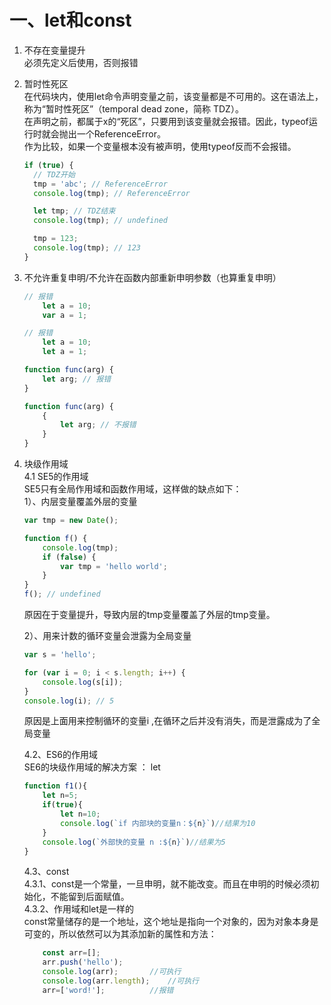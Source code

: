 # 一、let和const

1. 不存在变量提升       
        必须先定义后使用，否则报错
        
2. 暂时性死区     
在代码块内，使用let命令声明变量之前，该变量都是不可用的。这在语法上，称为“暂时性死区”（temporal dead zone，简称 TDZ）。              
在声明之前，都属于x的“死区”，只要用到该变量就会报错。因此，typeof运行时就会抛出一个ReferenceError。           
作为比较，如果一个变量根本没有被声明，使用typeof反而不会报错。      
    ```javascript
    if (true) {
      // TDZ开始
      tmp = 'abc'; // ReferenceError
      console.log(tmp); // ReferenceError
    
      let tmp; // TDZ结束
      console.log(tmp); // undefined
    
      tmp = 123;
      console.log(tmp); // 123
    }
    ```
      
3. 不允许重复申明/不允许在函数内部重新申明参数（也算重复申明）
    ```javascript
    // 报错
        let a = 10;
        var a = 1;
    
    // 报错
        let a = 10;
        let a = 1;
    
    function func(arg) {
        let arg; // 报错
    }
    
    function func(arg) {
        {
            let arg; // 不报错
        }
    }
    ```
    
4.  块级作用域       
    4.1 SE5的作用域     
    SE5只有全局作用域和函数作用域，这样做的缺点如下：      
    1）、内层变量覆盖外层的变量          
      
    ```javascript
    var tmp = new Date();
    
    function f() {
        console.log(tmp);
        if (false) {
            var tmp = 'hello world';
        }
    }
    f(); // undefined
    ```         
    原因在于变量提升，导致内层的tmp变量覆盖了外层的tmp变量。     
    
    2）、用来计数的循环变量会泄露为全局变量
    ```javascript
    var s = 'hello';
    
    for (var i = 0; i < s.length; i++) {
        console.log(s[i]);
    }
    console.log(i); // 5
    ```     
    原因是上面用来控制循环的变量i ,在循环之后并没有消失，而是泄露成为了全局变量
            
    4.2、ES6的作用域     
    SE6的块级作用域的解决方案 ： let        
    ```javascript
    function f1(){
        let n=5;
        if(true){
            let n=10;
            console.log(`if 内部块的变量n：${n}`)//结果为10
        }
        console.log(`外部快的变量 n :${n}`)//结果为5
    }
    ```
        
    4.3、const            
        4.3.1、const是一个常量，一旦申明，就不能改变。而且在申明的时候必须初始化，不能留到后面赋值。             
        4.3.2、作用域和let是一样的       
        const常量储存的是一个地址，这个地址是指向一个对象的，因为对象本身是可变的，所以依然可以为其添加新的属性和方法：           
    ```javascript
        const arr=[];
        arr.push('hello');
        console.log(arr);		//可执行
        console.log(arr.length);	//可执行
        arr=['word!'];			//报错
    ```  